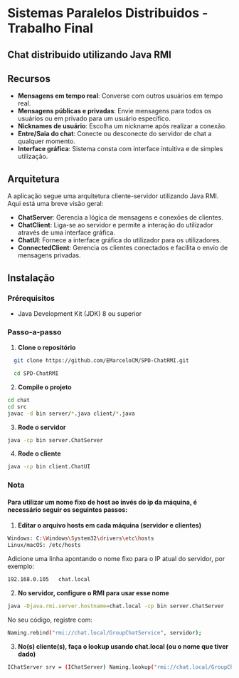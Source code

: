 # Sistemas Paralelos Distribuidos - Trabalho Final

## Chat distribuido utilizando Java RMI

## Recursos

- **Mensagens em tempo real**: Converse com outros usuários em tempo real.
- **Mensagens públicas e privadas**: Envie mensagens para todos os usuários ou em privado para um usuário específico.
- **Nicknames de usuário**: Escolha um nickname após realizar a conexão.
- **Entre/Saia do chat**: Conecte ou desconecte do servidor de chat a qualquer momento.
- **Interface gráfica**: Sistema consta com interface intuitiva e de simples utilização.
## Arquitetura

A aplicação segue uma arquitetura cliente-servidor utilizando Java RMI. Aqui está uma breve visão geral:

- **ChatServer**: Gerencia a lógica de mensagens e conexões de clientes.
- **ChatClient**: Liga-se ao servidor e permite a interação do utilizador através de uma interface gráfica.
- **ChatUI**: Fornece a interface gráfica do utilizador para os utilizadores.
- **ConnectedClient**: Gerencia os clientes conectados e facilita o envio de mensagens privadas.

## Instalação

### Prérequisitos

- Java Development Kit (JDK) 8 ou superior

### Passo-a-passo

1. **Clone o repositório**
```bash 
  git clone https://github.com/EMarceloCM/SPD-ChatRMI.git
```
```bash
  cd SPD-ChatRMI
```

2. **Compile o projeto**
```bash
cd chat
cd src
javac -d bin server/*.java client/*.java
```

3. **Rode o servidor** 
```bash
java -cp bin server.ChatServer
``` 

4. **Rode o cliente**  
```bash
java -cp bin client.ChatUI
```

### Nota
#### Para utilizar um nome fixo de host ao invés do ip da máquina, é necessário seguir os seguintes passos:

1. **Editar o arquivo hosts em cada máquina (servidor e clientes)**
```bash
Windows: C:\Windows\System32\drivers\etc\hosts
Linux/macOS: /etc/hosts
```
Adicione uma linha apontando o nome fixo para o IP atual do servidor, por exemplo:
```bash
192.168.0.105   chat.local
```

2. **No servidor, configure o RMI para usar esse nome**
```bash
java -Djava.rmi.server.hostname=chat.local -cp bin server.ChatServer
```
No seu código, registre com:
```bash
Naming.rebind("rmi://chat.local/GroupChatService", servidor);
```

3. **No(s) cliente(s), faça o lookup usando chat.local (ou o nome que tiver dado)**
```bash
IChatServer srv = (IChatServer) Naming.lookup("rmi://chat.local/GroupChatService");
```